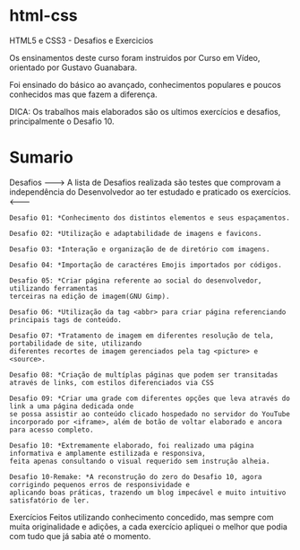 # html-css
 HTML5 e CSS3 - Desafios e Exercicios

 Os ensinamentos deste curso foram instruidos por Curso em Vídeo,
 orientado por Gustavo Guanabara.

 Foi ensinado do básico ao avançado, conhecimentos populares e poucos conhecidos mas que fazem a diferença.

 DICA: Os trabalhos mais elaborados são os ultimos exercícios e desafios, principalmente o Desafio 10.

# Sumario

Desafios
    ---> A lista de Desafios realizada são testes que comprovam a independência do Desenvolvedor ao ter estudado e praticado os exercícios. <---

    Desafio 01: *Conhecimento dos distintos elementos e seus espaçamentos.
    
    Desafio 02: *Utilização e adaptabilidade de imagens e favicons.

    Desafio 03: *Interação e organização de de diretório com imagens.

    Desafio 04: *Importação de caractéres Emojis importados por códigos.

    Desafio 05: *Criar página referente ao social do desenvolvedor, utilizando ferramentas 
    terceiras na edição de imagem(GNU Gimp).

    Desafio 06: *Utilização da tag <abbr> para criar página referenciando principais tags de conteúdo.

    Desafio 07: *Tratamento de imagem em diferentes resolução de tela, portabilidade de site, utilizando 
    diferentes recortes de imagem gerenciados pela tag <picture> e <source>.

    Desafio 08: *Criação de multíplas páginas que podem ser transitadas através de links, com estilos diferenciados via CSS

    Desafio 09: *Criar uma grade com diferentes opções que leva através do link a uma página dedicada onde 
    se possa assistir ao conteúdo clicado hospedado no servidor do YouTube incorporado por <iframe>, além de botão de voltar elaborado e ancora para acesso completo.

    Desafio 10: *Extremamente elaborado, foi realizado uma página informativa e amplamente estilizada e responsiva,
    feita apenas consultando o visual requerido sem instrução alheia.

    Desafio 10-Remake: *A reconstrução do zero do Desafio 10, agora corrigindo pequenos erros de responsividade e 
    aplicando boas práticas, trazendo um blog impecável e muito intuitivo satisfatório de ler.

Exercícios
    Feitos utilizando conhecimento concedido, mas sempre com muita originalidade e adições, a cada exercício apliquei o melhor que podia com tudo que já sabia até o momento.